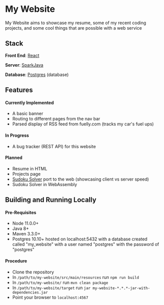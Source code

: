 # My Website

My Website aims to showcase my resume, some of my recent coding projects, and some cool things that are possible with a web service

## Stack
**Front End**: [React](https://reactjs.org/)

**Server**: [SparkJava](http://sparkjava.com/)

**Database**: [Postgres](https://www.postgresql.org/) (database)

## Features

#### Currently Implemented
- A basic banner
- Routing to different pages from the nav bar
- Parsed display of RSS feed from fuelly.com (tracks my car's fuel ups)

#### In Progress 
- A bug tracker (REST API) for this website

#### Planned
- Resume in HTML
- Projects page
- [Sudoku Solver](https://github.com/abacef/SudokuSolver) port to the web (showcasing client vs server speed)
- Sudoku Solver in WebAssembly

## Building and Running Locally

#### Pre-Requisites
- Node 11.0.0+
- Java 8+
- Maven 3.3.0+
- Postgres 10.10+ hosted on localhost:5432 with a database created called "my_website" with a user named "postgres" with the password of "postgres"

#### Procedure
- Clone the repository
- In `/path/to/my-website/src/main/resources` run `npm run build`
- In `/path/to/my-website/` run `mvn clean package`
- In `/path/to/my-website/target` run `jar my-website-*.*.*-jar-with-dependencies.jar`
- Point your browser to `localhost:4567`
